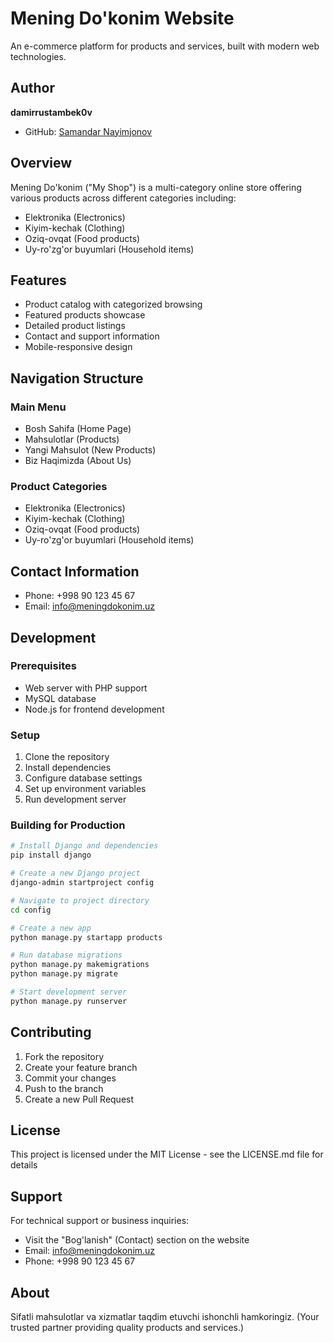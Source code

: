# Mening Do'konim Website

An e-commerce platform for products and services, built with modern web technologies.

## Author
**damirrustambek0v**
- GitHub: [Samandar Nayimjonov](https://github.com/damirrustambek0v)

## Overview

Mening Do'konim ("My Shop") is a multi-category online store offering various products across different categories including:

- Elektronika (Electronics)
- Kiyim-kechak (Clothing)
- Oziq-ovqat (Food products)
- Uy-ro'zg'or buyumlari (Household items)

## Features

- Product catalog with categorized browsing
- Featured products showcase
- Detailed product listings
- Contact and support information
- Mobile-responsive design

## Navigation Structure

### Main Menu
- Bosh Sahifa (Home Page)
- Mahsulotlar (Products)
- Yangi Mahsulot (New Products)
- Biz Haqimizda (About Us)

### Product Categories
- Elektronika (Electronics)
- Kiyim-kechak (Clothing)
- Oziq-ovqat (Food products)
- Uy-ro'zg'or buyumlari (Household items)

## Contact Information

- Phone: +998 90 123 45 67
- Email: info@meningdokonim.uz

## Development

### Prerequisites
- Web server with PHP support
- MySQL database
- Node.js for frontend development

### Setup
1. Clone the repository
2. Install dependencies
3. Configure database settings
4. Set up environment variables
5. Run development server

### Building for Production
```bash
# Install Django and dependencies
pip install django

# Create a new Django project
django-admin startproject config

# Navigate to project directory
cd config

# Create a new app
python manage.py startapp products

# Run database migrations
python manage.py makemigrations
python manage.py migrate

# Start development server
python manage.py runserver
```

## Contributing

1. Fork the repository
2. Create your feature branch
3. Commit your changes
4. Push to the branch
5. Create a new Pull Request

## License

This project is licensed under the MIT License - see the LICENSE.md file for details

## Support

For technical support or business inquiries:
- Visit the "Bog'lanish" (Contact) section on the website
- Email: info@meningdokonim.uz
- Phone: +998 90 123 45 67

## About

Sifatli mahsulotlar va xizmatlar taqdim etuvchi ishonchli hamkoringiz.
(Your trusted partner providing quality products and services.)
